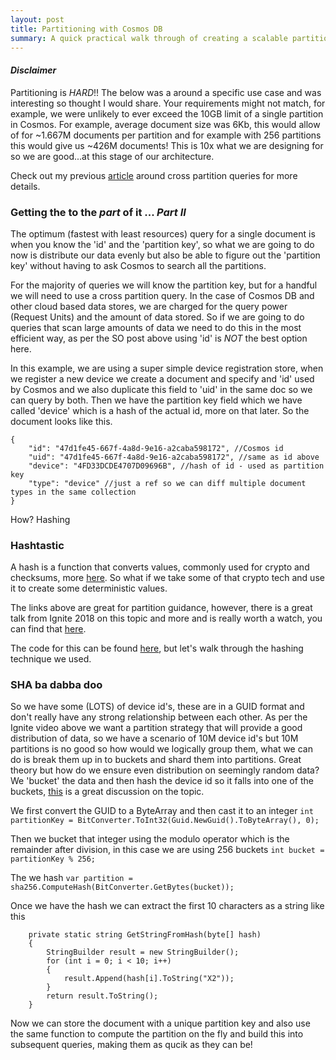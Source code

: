 ```yaml
---
layout: post
title: Partitioning with Cosmos DB
summary: A quick practical walk through of creating a scalable partition strategy for Cosmos DB
---
```


#### *Disclaimer*
Partitioning is *HARD*!!
The below was a around a specific use case and was interesting so thought I would share.
Your requirements might not match, for example, we were unlikely to ever exceed the 10GB limit of a single partition in Cosmos. For example, average document size was 6Kb, this would allow of for ~1.667M documents per partition and for example with 256 partitions this would give us ~426M documents! This is 10x what we are designing for so we are good...at this stage of our architecture.

Check out my previous [article](https://msimpson.co.nz/Cosmos-Cross-Partition) around cross partition queries for more details.


### Getting the to the *part* of it ... *Part II*

The optimum (fastest with least resources) query for a single document is when you know the 'id' and the 'partition key', so what we are going to do now is distribute our data evenly but also be able to figure out the 'partition key' without having to ask Cosmos to search all the partitions.

For the majority of queries we will know the partition key, but for a handful we will need to use a cross partition query. In the case of Cosmos DB and other cloud based data stores, we are charged for the query power (Request Units) and the amount of data stored. So if we are going to do queries that scan large amounts of data we need to do this in the most efficient way, as per the SO post above using 'id' is *NOT* the best option here.

In this example, we are using a super simple device registration store, when we register a new device we create a document and specify and 'id' used by Cosmos and we also duplicate this field to 'uid' in the same doc so we can query by both. Then we have the partition key field which we have called 'device' which is a hash of the actual id, more on that later. So the document looks like this.

```
{
    "id": "47d1fe45-667f-4a8d-9e16-a2caba598172", //Cosmos id
    "uid": "47d1fe45-667f-4a8d-9e16-a2caba598172", //same as id above
    "device": "4FD33DCDE4707D09696B", //hash of id - used as partition key
    "type": "device" //just a ref so we can diff multiple document types in the same collection
}
```

How? Hashing

### Hashtastic

A hash is a function that converts values, commonly used for crypto and checksums, more [here](https://en.wikipedia.org/wiki/List_of_hash_functions). So what if we take some of that crypto tech and use it to create some deterministic values.

The links above are great for partition guidance, however, there is a great talk from Ignite 2018 on this topic and more and is really worth a watch, you can find that [here](https://www.youtube.com/watch?v=rapFud8vu0k).

The code for this can be found [here](https://github.com/msimpsonnz/nosql), but let's walk through the hashing technique we used.

### SHA ba dabba doo

So we have some (LOTS) of device id's, these are in a GUID format and don't really have any strong relationship between each other. As per the Ignite video above we want a partition strategy that will provide a good distribution of data, so we have a scenario of 10M device id's but 10M partitions is no good so how would we logically group them, what we can do is break them up in to buckets and shard them into partitions. Great theory but how do we ensure even distribution on seemingly random data? We 'bucket' the data and then hash the device id so it falls into one of the buckets, [this](https://crypto.stackexchange.com/questions/17990/sha256-output-to-0-99-number-range/17994#17994) is a great discussion on the topic.

We first convert the GUID to a ByteArray and then cast it to an integer
```int partitionKey = BitConverter.ToInt32(Guid.NewGuid().ToByteArray(), 0);```

Then we bucket that integer using the modulo operator which is the remainder after division, in this case we are using 256 buckets
```int bucket = partitionKey % 256;```

The we hash
```var partition = sha256.ComputeHash(BitConverter.GetBytes(bucket));```

Once we have the hash we can extract the first 10 characters as a string like this
```
    private static string GetStringFromHash(byte[] hash)
    {
        StringBuilder result = new StringBuilder();
        for (int i = 0; i < 10; i++)
        {
            result.Append(hash[i].ToString("X2"));
        }
        return result.ToString();
    }
```

Now we can store the document with a unique partition key and also use the same function to compute the partition on the fly and build this into subsequent queries, making them as qucik as they can be!